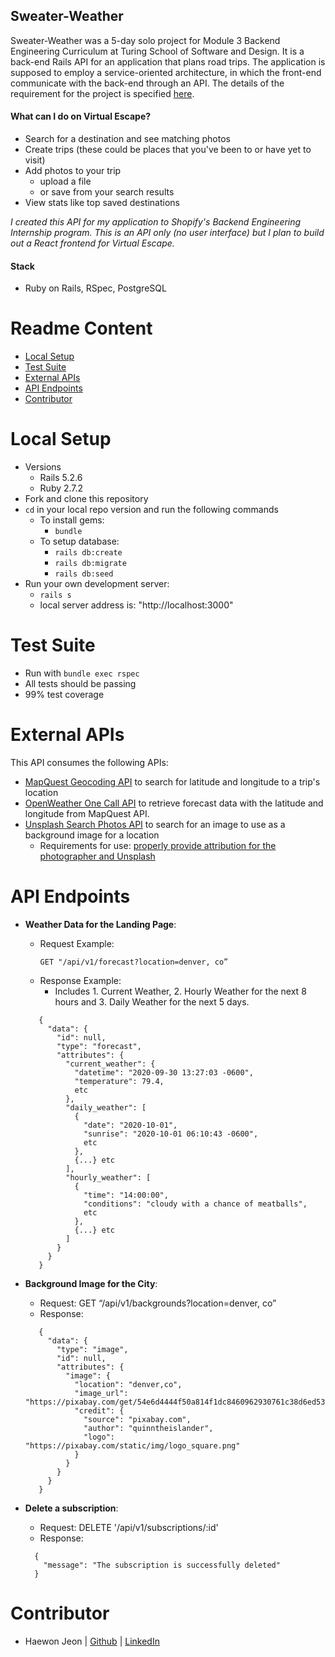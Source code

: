 ## Sweater-Weather

Sweater-Weather was a 5-day solo project for Module 3 Backend Engineering Curriculum at Turing School of Software and Design. It is a back-end Rails API for an application that plans road trips. The application is supposed to employ a service-oriented architecture, in which the front-end communicate with the back-end through an API. The details of the requirement for the project is specified [here](https://backend.turing.edu/module3/projects/sweater_weather/requirements).

#### What can I do on Virtual Escape?
  - Search for a destination and see matching photos
  - Create trips (these could be places that you've been to or have yet to visit)
  - Add photos to your trip
    - upload a file
    - or save from your search results
  - View stats like top saved destinations

*I created this API for my application to Shopify's Backend Engineering Internship program.  This is an API only (no user interface) but I plan to build out a React frontend for Virtual Escape.*

#### Stack
- Ruby on Rails, RSpec, PostgreSQL


# Readme Content
- [Local Setup](#local-setup)
- [Test Suite](#test-suite)
- [External APIs](#external-apis)
- [API Endpoints](#api-endpoints)
- [Contributor](#contributor)

# Local Setup
- Versions
  - Rails 5.2.6
  - Ruby 2.7.2
- Fork and clone this repository
- `cd` in your local repo version and run the following commands
  - To install gems:
    -  `bundle`
  - To setup database:
    - `rails db:create`
    - `rails db:migrate`
    - `rails db:seed`
- Run your own development server:
  - `rails s`
  - local server address is:  "http://localhost:3000" 

# Test Suite
- Run with `bundle exec rspec`
- All tests should be passing
- 99% test coverage

# External APIs
This API consumes the following APIs:
- [MapQuest Geocoding API](https://developer.mapquest.com/documentation/geocoding-api/) to search for latitude and longitude to a trip's location 
- [OpenWeather One Call API](https://openweathermap.org/api/one-call-api) to retrieve forecast data with the latitude and longitude from MapQuest API.
- [Unsplash Search Photos API](https://unsplash.com/documentation#search-photos) to search for an image to use as a background image for a location
  - Requirements for use: [properly provide attribution for the photographer and Unsplash](https://help.unsplash.com/en/articles/2511315-guideline-attribution)



# API Endpoints

  - **Weather Data for the Landing Page**:
    - Request Example: 
      ```
      GET "/api/v1/forecast?location=denver, co”
      ```
    - Response Example: 
      - Includes 1. Current Weather, 2. Hourly Weather for the next 8 hours and 3. Daily Weather for the next 5 days. 
     ```
        {
          "data": {
            "id": null,
            "type": "forecast",
            "attributes": {
              "current_weather": {
                "datetime": "2020-09-30 13:27:03 -0600",
                "temperature": 79.4,
                etc
              },
              "daily_weather": [
                {
                  "date": "2020-10-01",
                  "sunrise": "2020-10-01 06:10:43 -0600",
                  etc
                },
                {...} etc
              ],
              "hourly_weather": [
                {
                  "time": "14:00:00",
                  "conditions": "cloudy with a chance of meatballs",
                  etc
                },
                {...} etc
              ]
            }
          }
        }
      ```
 - **Background Image for the City**: 
    - Request: GET  “/api/v1/backgrounds?location=denver, co”
    - Response:
     ```
        {
          "data": {
            "type": "image",
            "id": null,
            "attributes": {
              "image": {
                "location": "denver,co",
                "image_url": "https://pixabay.com/get/54e6d4444f50a814f1dc8460962930761c38d6ed534c704c7c2878dd954dc451_640.jpg",
                "credit": {
                  "source": "pixabay.com",
                  "author": "quinntheislander",
                  "logo": "https://pixabay.com/static/img/logo_square.png"
                }
              }
            }
          }
        }
    ```
  
 - **Delete a subscription**: 
    - Request: DELETE '/api/v1/subscriptions/:id'
    - Response:
    ```
      {
        "message": "The subscription is successfully deleted"
      }
    ```

# Contributor
- Haewon Jeon      |  [Github](https://github.com/haewonito)   |   [LinkedIn](linkedin.com/in/haewonito)

